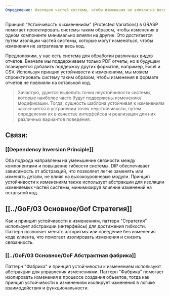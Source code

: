 ```yaml
---
Определение: Изоляция частей системы, чтобы изменения не влияли на весь код. Создание абстракции и реализации, фабрика, стратегия
---
```

Принцип "Устойчивость к изменениям" (Protected Variations) в GRASP помогает проектировать системы таким образом, чтобы изменения в одном компоненте минимально влияли на другие. Это достигается путем изоляции частей системы, которые могут изменяться, чтобы изменения не затрагивали весь код.

Предположим, у нас есть система для обработки различных видов отчетов. Вначале мы поддерживаем только PDF отчеты, но в будущем планируется добавить поддержку других форматов, например, Excel и CSV. Используя принцип устойчивости к изменениям, мы можем спроектировать систему таким образом, чтобы изменения в формате отчетов не повлияли на остальной код.

>Зачастую, удается выделить точки неустойчивости системы, которые наиболее часто будут подвержены изменению/модификации. Тогда, сущность шаблона устойчивая к изменениям заключается в устранении точек неустойчивости, путем определения их в качестве интерфейсов и реализации для них различных вариантов поведения.
## Связи:

### [[Dependency Inversion Principle]]

Оба подхода направлены на уменьшение связности между компонентами и повышение гибкости системы. DIP обеспечивает зависимость от абстракций, что позволяет легче заменять или изменять детали, не влияя на высокоуровневые модули. Принцип устойчивости к изменениям также использует абстракции для изоляции изменяемых частей системы, минимизируя влияние изменений на остальной код.

## [[../GoF/03 Основное/Gof Стратегия]]

Как и принцип устойчивости к изменениям, паттерн "Стратегия" использует абстракции (интерфейсы) для достижения гибкости. Паттерн позволяет менять алгоритмы или поведение без изменения кода клиента, что помогает изолировать изменения и снизить связанность.

### [[../GoF/03 Основное/GoF Абстрактная фабрика]]

Паттерн "Фабрика" и принцип устойчивости к изменениям используют абстракции для управления изменениями. Паттерн "Фабрика" помогает изолировать изменения в процессе создания объектов, тогда как принцип устойчивости к изменениям изолирует изменения в логике взаимодействия и функциональности.



